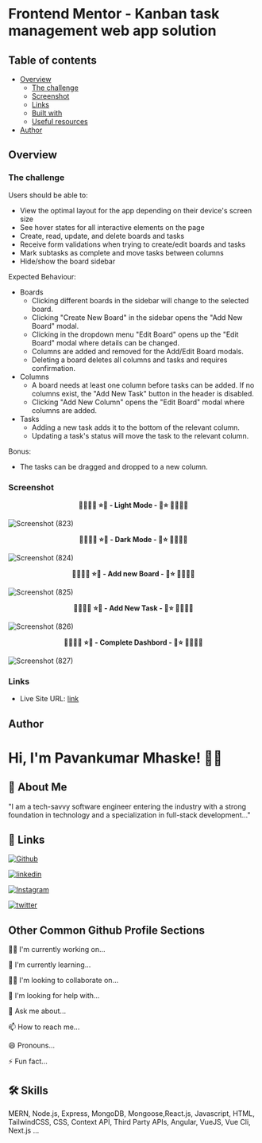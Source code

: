 # Frontend Mentor - Kanban task management web app solution

## Table of contents

- [Overview](#overview)
  - [The challenge](#the-challenge)
  - [Screenshot](#screenshot)
  - [Links](#links)
  - [Built with](#built-with)
  - [Useful resources](#useful-resources)
- [Author](#author)

## Overview

### The challenge

Users should be able to:

- View the optimal layout for the app depending on their device's screen size
- See hover states for all interactive elements on the page
- Create, read, update, and delete boards and tasks
- Receive form validations when trying to create/edit boards and tasks
- Mark subtasks as complete and move tasks between columns
- Hide/show the board sidebar

Expected Behaviour:

- Boards
  - Clicking different boards in the sidebar will change to the selected board.
  - Clicking "Create New Board" in the sidebar opens the "Add New Board" modal.
  - Clicking in the dropdown menu "Edit Board" opens up the "Edit Board" modal where details can be changed.
  - Columns are added and removed for the Add/Edit Board modals.
  - Deleting a board deletes all columns and tasks and requires confirmation.
- Columns
  - A board needs at least one column before tasks can be added. If no columns exist, the "Add New Task" button in the header is disabled.
  - Clicking "Add New Column" opens the "Edit Board" modal where columns are added.
- Tasks
  - Adding a new task adds it to the bottom of the relevant column.
  - Updating a task's status will move the task to the relevant column.

Bonus:

- The tasks can be dragged and dropped to a new column.

### Screenshot

<p align="center">
  <b> 🌴🎄🌳🌲 ⭐💖 - Light Mode - 💖⭐ 🌲🌳🎄🌴 </b>
</p>

![Screenshot (823)](https://github.com/Pavankumar-Mhaske/KanbanApp/assets/104865937/fd42f8f4-766e-4213-a5a0-2666f198ada7)

<p align="center">
  <b> 🌴🎄🌳🌲 ⭐💖 - Dark Mode - 💖⭐ 🌲🌳🎄🌴 </b>
</p>

![Screenshot (824)](https://github.com/Pavankumar-Mhaske/KanbanApp/assets/104865937/ac047795-83f8-4c33-b30d-22b2e2f3ffe4)

<p align="center">
  <b> 🌴🎄🌳🌲 ⭐💖 - Add new Board - 💖⭐ 🌲🌳🎄🌴 </b>
</p>

![Screenshot (825)](https://github.com/Pavankumar-Mhaske/KanbanApp/assets/104865937/4538b9bb-3309-49f2-b567-c3012647d46f)

<p align="center">
  <b> 🌴🎄🌳🌲 ⭐💖 - Add New Task - 💖⭐ 🌲🌳🎄🌴 </b>
</p>

![Screenshot (826)](https://github.com/Pavankumar-Mhaske/KanbanApp/assets/104865937/46e79dff-81d5-4bd4-b40f-0799c984c367)

<p align="center">
  <b> 🌴🎄🌳🌲 ⭐💖 - Complete Dashbord - 💖⭐ 🌲🌳🎄🌴 </b>
</p>

![Screenshot (827)](https://github.com/Pavankumar-Mhaske/KanbanApp/assets/104865937/cce85876-5293-4ea3-863e-bf88888701d8)

### Links

- Live Site URL: [link](https://kanban-task-management-react-tailwind.vercel.app/)


## Author

# Hi, I'm Pavankumar Mhaske! 👋🏻

## 🚀 About Me

"I am a tech-savvy software engineer entering the industry with a strong foundation in technology and a specialization in full-stack development..."

## 🔗 Links

[![Github](https://img.shields.io/badge/Github-000?style=for-the-badge&logo=github&logoColor=white)](https://github.com/Pavankumar-Mhaske/)

[![linkedin](https://img.shields.io/badge/linkedin-0A66C2?style=for-the-badge&logo=linkedin&logoColor=white)](https://www.linkedin.com/feed/)

[![Instagram](https://img.shields.io/badge/Instagram-FFC0CB?style=for-the-badge&logo=instagram&logoColor=#f026e9)](https://www.instagram.com/p1mhaske1.618/)

[![twitter](https://img.shields.io/badge/twitter-1DA1F2?style=for-the-badge&logo=twitter&logoColor=white)](https://twitter.com/PavankumarMhas1/)

## Other Common Github Profile Sections

👩‍💻 I'm currently working on...

🧠 I'm currently learning...

👯‍♀️ I'm looking to collaborate on...

🤔 I'm looking for help with...

💬 Ask me about...

📫 How to reach me...

😄 Pronouns...

⚡️ Fun fact...

## 🛠 Skills

MERN, Node.js, Express, MongoDB, Mongoose,React.js, Javascript, HTML, TailwindCSS, CSS, Context API, Third Party APIs, Angular, VueJS, Vue Cli, Next.js ...
